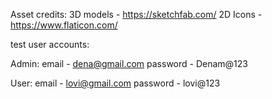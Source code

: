 Asset credits:
    3D models - https://sketchfab.com/
    2D Icons - https://www.flaticon.com/


test user accounts:

Admin:
    email - dena@gmail.com
    password - Denam@123

User:
    email - lovi@gmail.com
    password - lovi@123